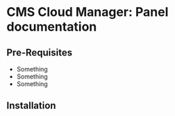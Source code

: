 # CMS Cloud Manager: Panel documentation

## Pre-Requisites

- Something
- Something
- Something

## Installation


